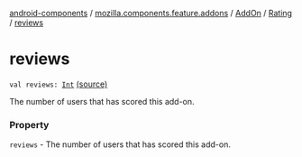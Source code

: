 [android-components](../../../index.md) / [mozilla.components.feature.addons](../../index.md) / [AddOn](../index.md) / [Rating](index.md) / [reviews](./reviews.md)

# reviews

`val reviews: `[`Int`](https://kotlinlang.org/api/latest/jvm/stdlib/kotlin/-int/index.html) [(source)](https://github.com/mozilla-mobile/android-components/blob/master/components/feature/addons/src/main/java/mozilla/components/feature/addons/AddOn.kt#L78)

The number of users that has scored this add-on.

### Property

`reviews` - The number of users that has scored this add-on.
